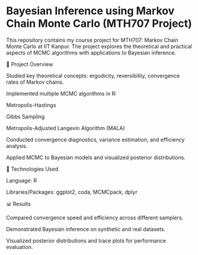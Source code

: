 # Bayesian Inference using Markov Chain Monte Carlo (MTH707 Project)

This repository contains my course project for MTH707: Markov Chain Monte Carlo at IIT Kanpur.
The project explores the theoretical and practical aspects of MCMC algorithms with applications to Bayesian inference.

📌 Project Overview

Studied key theoretical concepts: ergodicity, reversibility, convergence rates of Markov chains.

Implemented multiple MCMC algorithms in R:

Metropolis-Hastings

Gibbs Sampling

Metropolis-Adjusted Langevin Algorithm (MALA)

Conducted convergence diagnostics, variance estimation, and efficiency analysis.

Applied MCMC to Bayesian models and visualized posterior distributions.

🔧 Technologies Used

Language: R

Libraries/Packages: ggplot2, coda, MCMCpack, dplyr

📊 Results

Compared convergence speed and efficiency across different samplers.

Demonstrated Bayesian inference on synthetic and real datasets.

Visualized posterior distributions and trace plots for performance evaluation.
